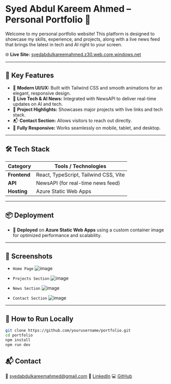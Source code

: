 # Syed Abdul Kareem Ahmed – Personal Portfolio 🚀

Welcome to my personal portfolio website! This platform is designed to showcase my skills, experience, and projects, along with a live news feed that brings the latest in tech and AI right to your screen.

🌐 **Live Site:** [syedabdulkareemahmed.z30.web.core.windows.net](https://syedabdulkareemahmed.z30.web.core.windows.net/)

---

## 📌 Key Features

- 🎨 **Modern UI/UX:** Built with Tailwind CSS and smooth animations for an elegant, responsive design.
- 🧠 **Live Tech & AI News:** Integrated with NewsAPI to deliver real-time updates on AI and tech.
- 💼 **Project Highlights:** Showcases major projects with live links and tech stack.
- 📬 **Contact Section:** Allows visitors to reach out directly.
- 📱 **Fully Responsive:** Works seamlessly on mobile, tablet, and desktop.

---

## 🛠 Tech Stack

| Category     | Tools / Technologies                         |
|--------------|----------------------------------------------|
| **Frontend** | React, TypeScript, Tailwind CSS, Vite        |
| **API**      | NewsAPI (for real-time news feed)            |
| **Hosting**  | Azure Static Web Apps                        |
---

## 📦 Deployment

- 🔹 **Deployed** on **Azure Static Web Apps** using a custom container image for optimized performance and scalability.

---

## 📸 Screenshots

- `Home Page` ![image](https://github.com/user-attachments/assets/913975bb-0bd6-4afe-a833-feb49ee9547a)

- `Projects Section` ![image](https://github.com/user-attachments/assets/d2e75a28-84dd-4141-b884-2d8ff0861300)

- `News Section` ![image](https://github.com/user-attachments/assets/6a32a6f7-34b4-4fc6-a561-62dc2097d4d3)

- `Contact Section` ![image](https://github.com/user-attachments/assets/fa9105e8-dd55-4a2b-bfdf-f6767c6006ed)


---
## 🚀 How to Run Locally

```bash
git clone https://github.com/yourusername/portfolio.git
cd portfolio
npm install
npm run dev
```
## 📬 Contact

📧 syedabdulkareemahmed@gmail.com
🔗 [LinkedIn](https://www.linkedin.com/in/92kareem)
💻 [GitHub](https://wwww.github.com/92kareeem)
